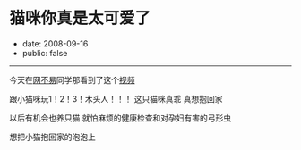 # 猫咪你真是太可爱了

- date: 2008-09-16
- public: false

--------------------------


今天在[网不易](http://www.netnoease.com/200809/the-longer-the-happier.html)同学那看到了这个[视频](http://www.youtube.com/watch?v=muLIPWjks_M)



跟小猫咪玩1！2！3！木头人！！！
这只猫咪真乖
真想抱回家

以后有机会也养只猫
就怕麻烦的健康检查和对孕妇有害的弓形虫


想把小猫抱回家的泡泡上
